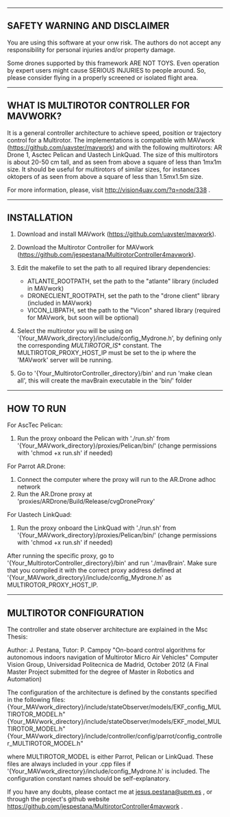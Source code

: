 -------------------------------------------
SAFETY WARNING AND DISCLAIMER
-------------------------------------------

You are using this software at your onw risk. The authors do not accept any responsibility for personal injuries and/or property damage.

Some drones supported by this framework ARE NOT TOYS. Even operation by expert users might cause SERIOUS INJURIES to people around. So, please consider flying in a properly screened or isolated flight area.

-------------------------------------------
WHAT IS MULTIROTOR CONTROLLER FOR MAVWORK?
-------------------------------------------

It is a general controller architecture to achieve speed, position or trajectory control for a Multirotor. The implementations is compatible with MAVwork (https://github.com/uavster/mavwork) and with the following multirotors: AR Drone 1, Asctec Pelican and Uastech LinkQuad. The size of this multirotors is about 20-50 cm tall, and as seen from above a square of less than 1mx1m size. It should be useful for multirotors of similar sizes, for instances oktopers of as seen from above a square of less than 1.5mx1.5m size.

For more information, please, visit http://vision4uav.com/?q=node/338 .

-------------------------------------------
 INSTALLATION
-------------------------------------------

1. Download and install MAVwork (https://github.com/uavster/mavwork).

2. Download the Multirotor Controller for MAVwork (https://github.com/jespestana/MultirotorController4mavwork).
3. Edit the makefile to set the path to all required library dependencies:
	- ATLANTE_ROOTPATH, set the path to the "atlante" library (included in MAVwork)
	- DRONECLIENT_ROOTPATH, set the path to the "drone client" library (included in MAVwork)
	- VICON_LIBPATH, set the path to the "Vicon" shared library (required for MAVwork, but soon will be optional)

4. Select the multirotor you will be using on '{Your_MAVwork_directory}/include/config_Mydrone.h', by defining only the corresponding _MULTIROTOR_IS_* constant. The MULTIROTOR_PROXY_HOST_IP must be set to the ip where the 'MAVwork' server will be running.
5. Go to '{Your_MultirotorController_directory}/bin' and run 'make clean all', this will create the mavBrain executable in the 'bin/' folder

------------------------------------------
HOW TO RUN
------------------------------------------

For AscTec Pelican:
1. Run the proxy onboard the Pelican with './run.sh' from '{Your_MAVwork_directory}/proxies/Pelican/bin/' (change permissions with 'chmod +x run.sh' if needed)

For Parrot AR.Drone:
1. Connect the computer where the proxy will run to the AR.Drone adhoc network
2. Run the AR.Drone proxy at 'proxies/ARDrone/Build/Release/cvgDroneProxy'

For Uastech LinkQuad:
1. Run the proxy onboard the LinkQuad with './run.sh' from '{Your_MAVwork_directory}/proxies/Pelican/bin/' (change permissions with 'chmod +x run.sh' if needed)

After running the specific proxy, go to '{Your_MultirotorController_directory}/bin' and run './mavBrain'. Make sure that you compiled it with the correct proxy address defined at '{Your_MAVwork_directory}/include/config_Mydrone.h' as MULTIROTOR_PROXY_HOST_IP.

------------------------------------------
MULTIROTOR CONFIGURATION
------------------------------------------
The controller and state observer architecture are explained in the Msc Thesis:

Author: J. Pestana, Tutor: P. Campoy
"On-board control algorithms for autonomous indoors navigation of Multirotor Micro Air Vehicles"
Computer Vision Group, Universidad Politecnica de Madrid, October 2012
(A Final Master Project submitted for the degree of Master in Robotics and Automation)

The configuration of the architecture is defined by the constants specified in the following files:
{Your_MAVwork_directory}/include/stateObserver/models/EKF_config_MULTIROTOR_MODEL.h"
{Your_MAVwork_directory}/include/stateObserver/models/EKF_model_MULTIROTOR_MODEL.h"
{Your_MAVwork_directory}/include/controller/config/parrot/config_controller_MULTIROTOR_MODEL.h"

where MULTIROTOR_MODEL is either Parrot, Pelican or LinkQuad. These files are always included in your .cpp files if '{Your_MAVwork_directory}/include/config_Mydrone.h' is included. The configuration constant names should be self-explanatory.

If you have any doubts, please contact me at jesus.pestana@upm.es , or through the project's github website https://github.com/jespestana/MultirotorController4mavwork .
